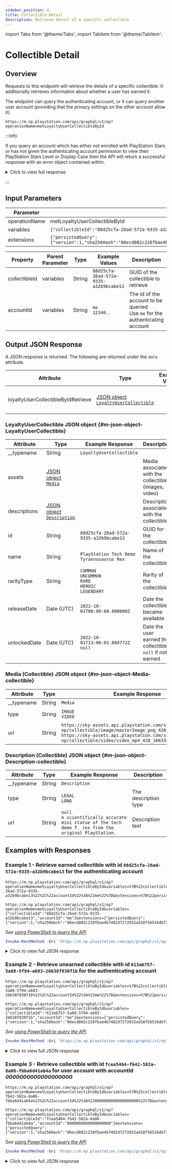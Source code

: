 ```yaml
---
sidebar_position: 4
title: Collectible Detail
description: Retrieve detail of a specific collectible
---
```


import Tabs from '@theme/Tabs';
import TabItem from '@theme/TabItem';

# Collectible Detail

## Overview

Requests to this endpoint will retrieve the details of a specific collectible. It additionally retrieves information about whether a user has earned it.

The endpoint can query the authenticating account, or it can query another user account (providing that the privacy settings on the other account allow it).

    https://m.np.playstation.com/api/graphql/v1/op?operationName=metLoyaltyUserCollectibleById

:::info

If you query an account which has either not enrolled with PlayStation Stars or has not given the authenticating account permission to view their PlayStation Stars Level or Display Case then the API will return a successful response with an error object contained within.

<details><summary>Click to view full response</summary>

```json
{
  "errors": [
    {
      "message": "Cannot return null for non-nullable field LoyaltyUserCollectible.id."
    }
  ],
  "data": {
    "loyaltyUserCollectibleByIdRetrieve": null
  }
}
```

</details>

:::

## Input Parameters

| Parameter | Value |
| --- | --- |
| operationName | metLoyaltyUserCollectibleById |
| variables | `{"collectibleId":"88d25cfa-26ad-572a-9335-a32b9bcabe13","accountId":"me"}` |
| extensions | `{"persistedQuery":{"version":1,"sha256Hash":"86ecd802c228fbae4b7482d7272932ad18f56516dbf28ede9fdbe1554b796549"}}` |

| Property | Parent Parameter | Type | Example Values | Description | Required |
| --- | --- | --- | --- | --- | --- |
| collectibleId | variables | String | `88d25cfa-26ad-572a-9335-a32b9bcabe13` | GUID of the collectible to retrieve | Yes |
| accountId | variables | String | `me`<br/>`12340..` | The Id of the account to be queried<br/>Use `me` for the authenticating account | Yes |

## Output JSON Response

A JSON response is returned. The following are returned under the `data` attribute.

| Attribute | Type | Example Value | Description |
| --- | --- |--- | --- | 
| loyaltyUserCollectibleByIdRetrieve | [JSON object<br/>`LoyaltyUserCollectible`](#m-json-object-LoyaltyUserCollectible) | | Contains the collectible details

### LoyaltyUserCollectible JSON object {#m-json-object-LoyaltyUserCollectible}

| Attribute | Type | Example Response | Description |
| --- | --- |--- | --- |
| __typename | String | `LoyaltyUserCollectible` |
| assets | [JSON object<br/>`Media`](#m-json-object-Media-collectible) | | Media associated with the collectible (images, video)
| descriptions | [JSON object<br/>`Description`](#m-json-object-Description-collectible) | | Description associated with the collectible
| id | String | `88d25cfa-26ad-572a-9335-a32b9bcabe13` | GUID for the collectible
| name | String | `PlayStation Tech Demo Tyrannosaurus Rex` | Name of the collectible
| rarityType | String | `COMMON`<br/>`UNCOMMON`<br/>`RARE`<br/>`HEROIC`<br/>`LEGENDARY` | Rarity of the collectible
| releaseDate | Date (UTC) | `2022-10-01T00:00:00.000000Z` | Date the collectible became available
| unlockedDate | Date (UTC) | `2022-10-01T13:06:01.004772Z`<br/>`null` | Date the user earned the collectible<br/>`null` if not earned

### Media (Collectible) JSON object {#m-json-object-Media-collectible}

| Attribute | Type | Example Response | Description |
| --- | --- |--- | --- |
| __typename | String | `Media` |
| type | String | `IMAGE`<br/>`VIDEO` | The media type
| url | String | `https://sky-assets.api.playstation.com/sky/p1-np/collectible/image/masterImage_png_428_1663345652984.png`<br/>`https://sky-assets.api.playstation.com/sky/p1-np/collectible/video/video_mp4_428_1663345660772.mp4` | URL for the media

### Description (Collectible) JSON object {#m-json-object-Description-collectible}

| Attribute | Type | Example Response | Description |
| --- | --- |--- | --- |
| __typename | String | `Description` |
| type | String | `LEGAL`<br/>`LONG` | The description type
| url | String | `null`<br/>`A scientifically accurate mini statue of the tech demo T. rex from the original PlayStation.` | Description text


## Examples with Responses

### Example 1 - Retrieve earned collectible with id `88d25cfa-26ad-572a-9335-a32b9bcabe13` for the authenticating account

<Tabs>
<TabItem value="example1-encoded-url" label="Encoded URL">

    https://m.np.playstation.com/api/graphql/v1/op?operationName=metLoyaltyUserCollectibleById&variables=%7B%22collectibleId%22%3A%2288d25cfa-26ad-572a-9335-a32b9bcabe13%22%2C%22accountId%22%3A%22me%22%7D&extensions=%7B%22persistedQuery%22%3A%7B%22version%22%3A1%2C%22sha256Hash%22%3A%2286ecd802c228fbae4b7482d7272932ad18f56516dbf28ede9fdbe1554b796549%22%7D%7D

</TabItem>

<TabItem value="example1-raw-url" label="Raw URL">

    https://m.np.playstation.com/api/graphql/v1/op?operationName=metLoyaltyUserCollectibleById&variables={"collectibleId":"88d25cfa-26ad-572a-9335-a32b9bcabe13","accountId":"me"}&extensions={"persistedQuery":{"version":1,"sha256Hash":"86ecd802c228fbae4b7482d7272932ad18f56516dbf28ede9fdbe1554b796549"}}

</TabItem>

<TabItem value="example1-raw-pwsh" label="PowerShell">

_See [using PowerShell to query the API](../query-api)_

```powershell
Invoke-RestMethod -Uri 'https://m.np.playstation.com/api/graphql/v1/op?operationName=metLoyaltyUserCollectibleById&variables={"collectibleId":"88d25cfa-26ad-572a-9335-a32b9bcabe13","accountId":"me"}&extensions={"persistedQuery":{"version":1,"sha256Hash":"86ecd802c228fbae4b7482d7272932ad18f56516dbf28ede9fdbe1554b796549"}}' -Authentication Bearer -Token $token
```

</TabItem>

</Tabs>

<details><summary>Click to view full JSON response</summary>

```json
{
  "data": {
    "loyaltyUserCollectibleByIdRetrieve": {
      "__typename": "LoyaltyUserCollectible",
      "assets": [
        {
          "__typename": "Media",
          "type": "IMAGE",
          "url": "https://sky-assets.api.playstation.com/sky/p1-np/collectible/image/masterImage_png_428_1663345652984.png"
        },
        {
          "__typename": "Media",
          "type": "VIDEO",
          "url": "https://sky-assets.api.playstation.com/sky/p1-np/collectible/video/video_mp4_428_1663345660772.mp4"
        }
      ],
      "descriptions": [
        {
          "__typename": "Description",
          "type": "LEGAL",
          "value": null
        },
        {
          "__typename": "Description",
          "type": "LONG",
          "value": "A scientifically accurate mini statue of the tech demo T. rex from the original PlayStation."
        }
      ],
      "id": "88d25cfa-26ad-572a-9335-a32b9bcabe13",
      "name": "PlayStation Tech Demo Tyrannosaurus Rex ",
      "rarity": "UNCOMMON",
      "releaseDate": "2022-10-01T00:00:00.000000Z",
      "unlockedDate": "2022-10-01T13:06:01.004772Z"
    }
  }
}
```

</details>

### Example 2 - Retrieve unearned collectible with id `613ab757-5a88-5f94-a683-26638f830f1b` for the authenticating account

<Tabs>
<TabItem value="example2-encoded-url" label="Encoded URL">

    https://m.np.playstation.com/api/graphql/v1/op?operationName=metLoyaltyUserCollectibleById&variables=%7B%22collectibleId%22%3A%22613ab757-5a88-5f94-a683-26638f830f1b%22%2C%22accountId%22%3A%22me%22%7D&extensions=%7B%22persistedQuery%22%3A%7B%22version%22%3A1%2C%22sha256Hash%22%3A%2286ecd802c228fbae4b7482d7272932ad18f56516dbf28ede9fdbe1554b796549%22%7D%7D

</TabItem>

<TabItem value="example2-raw-url" label="Raw URL">

    https://m.np.playstation.com/api/graphql/v1/op?operationName=metLoyaltyUserCollectibleById&variables={"collectibleId":"613ab757-5a88-5f94-a683-26638f830f1b","accountId":"me"}&extensions={"persistedQuery":{"version":1,"sha256Hash":"86ecd802c228fbae4b7482d7272932ad18f56516dbf28ede9fdbe1554b796549"}}

</TabItem>

<TabItem value="example2-raw-pwsh" label="PowerShell">

_See [using PowerShell to query the API](../query-api)_

```powershell
Invoke-RestMethod -Uri 'https://m.np.playstation.com/api/graphql/v1/op?operationName=metLoyaltyUserCollectibleById&variables={"collectibleId":"613ab757-5a88-5f94-a683-26638f830f1b","accountId":"me"}&extensions={"persistedQuery":{"version":1,"sha256Hash":"86ecd802c228fbae4b7482d7272932ad18f56516dbf28ede9fdbe1554b796549"}}' -Authentication Bearer -Token $token
```

</TabItem>

</Tabs>

<details><summary>Click to view full JSON response</summary>

```json
{
  "data": {
    "loyaltyUserCollectibleByIdRetrieve": {
      "__typename": "LoyaltyUserCollectible",
      "assets": [
        {
          "__typename": "Media",
          "type": "IMAGE",
          "url": "https://sky-assets.api.playstation.com/sky/p1-np/collectible/image/masterImage_png_412_1664309172101.png"
        },
        {
          "__typename": "Media",
          "type": "VIDEO",
          "url": "https://sky-assets.api.playstation.com/sky/p1-np/collectible/video/video_mp4_412_1663011915453.mp4"
        }
      ],
      "descriptions": [
        {
          "__typename": "Description",
          "type": "LEGAL",
          "value": null
        },
        {
          "__typename": "Description",
          "type": "LONG",
          "value": "In an endless sea of stars, it seems like there’s nowhere to hide. But you wouldn’t be here if you let challenges like that stop you. Welcome to Level 5."
        }
      ],
      "id": "613ab757-5a88-5f94-a683-26638f830f1b",
      "name": "Level 5 Diorama - Bots Don't Breathe",
      "rarity": "LEGENDARY",
      "releaseDate": "2022-09-13T00:00:00Z",
      "unlockedDate": null
    }
  }
}
```

</details>

### Example 3 - Retrieve collectible with id `fcea5464-fb42-582a-8a06-fbba6d41ab4a` for user account with accountId _0000000000000000000_

<Tabs>
<TabItem value="example3-encoded-url" label="Encoded URL">

    https://m.np.playstation.com/api/graphql/v1/op?operationName=metLoyaltyUserCollectibleById&variables=%7B%22collectibleId%22%3A%22fcea5464-fb42-582a-8a06-fbba6d41ab4a%22%2C%22accountId%22%3A%220000000000000000000%22%7D&extensions=%7B%22persistedQuery%22%3A%7B%22version%22%3A1%2C%22sha256Hash%22%3A%2286ecd802c228fbae4b7482d7272932ad18f56516dbf28ede9fdbe1554b796549%22%7D%7D

</TabItem>

<TabItem value="example3-raw-url" label="Raw URL">

    https://m.np.playstation.com/api/graphql/v1/op?operationName=metLoyaltyUserCollectibleById&variables={"collectibleId":"fcea5464-fb42-582a-8a06-fbba6d41ab4a","accountId":"0000000000000000000"}&extensions={"persistedQuery":{"version":1,"sha256Hash":"86ecd802c228fbae4b7482d7272932ad18f56516dbf28ede9fdbe1554b796549"}}

</TabItem>

<TabItem value="example3-raw-pwsh" label="PowerShell">

_See [using PowerShell to query the API](../query-api)_

```powershell
Invoke-RestMethod -Uri 'https://m.np.playstation.com/api/graphql/v1/op?operationName=metLoyaltyUserCollectibleById&variables={"collectibleId":"fcea5464-fb42-582a-8a06-fbba6d41ab4a","accountId":"0000000000000000000"}&extensions={"persistedQuery":{"version":1,"sha256Hash":"86ecd802c228fbae4b7482d7272932ad18f56516dbf28ede9fdbe1554b796549"}}' -Authentication Bearer -Token $token
```

</TabItem>

</Tabs>

<details><summary>Click to view full JSON response</summary>

```json
{
  "data": {
    "loyaltyUserCollectibleByIdRetrieve": {
      "__typename": "LoyaltyUserCollectible",
      "assets": [
        {
          "__typename": "Media",
          "type": "IMAGE",
          "url": "https://sky-assets.api.playstation.com/sky/p1-np/collectible/image/masterImage_png_411_1664309142198.png"
        },
        {
          "__typename": "Media",
          "type": "VIDEO",
          "url": "https://sky-assets.api.playstation.com/sky/p1-np/collectible/video/video_mp4_411_1663011894977.mp4"
        }
      ],
      "descriptions": [
        {
          "__typename": "Description",
          "type": "LEGAL",
          "value": null
        },
        {
          "__typename": "Description",
          "type": "LONG",
          "value": "Take a moment to look back on how far you’ve come as a pioneer of play. Welcome to Level 4."
        }
      ],
      "id": "fcea5464-fb42-582a-8a06-fbba6d41ab4a",
      "name": "Level 4 Diorama - Space Settlers",
      "rarity": "HEROIC",
      "releaseDate": "2022-09-13T00:00:00Z",
      "unlockedDate": null
    }
  }
}
```

</details>